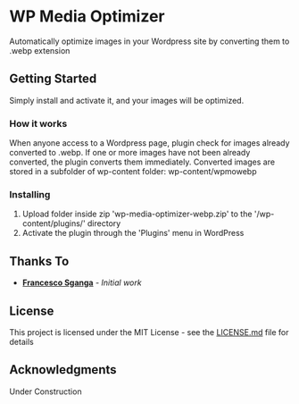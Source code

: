 # WP Media Optimizer

Automatically optimize images in your Wordpress site by converting them to .webp extension

## Getting Started

Simply install and activate it, and your images will be optimized.

### How it works

When anyone access to a Wordpress page, plugin check for images already converted to .webp.
If one or more images have not been already converted, the plugin converts them immediately.
Converted images are stored in a subfolder of wp-content folder: wp-content/wpmowebp

### Installing

1. Upload folder inside zip 'wp-media-optimizer-webp.zip' to the '/wp-content/plugins/' directory
2. Activate the plugin through the 'Plugins' menu in WordPress

## Thanks To

* **[Francesco Sganga](http://www.francescosganga.it)** - *Initial work*

## License

This project is licensed under the MIT License - see the [LICENSE.md](LICENSE.md) file for details

## Acknowledgments

Under Construction